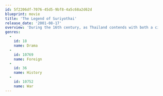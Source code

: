 ```yaml
---
id: 5f2206df-7076-45d5-9bf8-4a5c68a2d62d
blueprint: movie
title: 'The Legend of Suriyothai'
release_date: '2001-08-17'
overview: 'During the 16th century, as Thailand contends with both a civil war and Burmese invasion, a beautiful princess rises up to help protect the glory of the Kingdom of Ayothaya. Based on the life of Queen Suriyothai.'
genres:
  -
    id: 18
    name: Drama
  -
    id: 10769
    name: Foreign
  -
    id: 36
    name: History
  -
    id: 10752
    name: War
---
```

